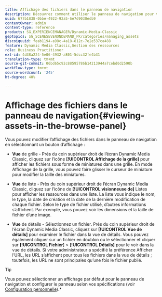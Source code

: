 ```yaml
---
title: Affichage des fichiers dans le panneau de navigation
description: Découvrez comment utiliser le panneau de navigation pour vue des fichiers.
uuid: 677b1838-0bbe-4922-92a5-6e7d9030edb9
contentOwner: admin
content-type: reference
products: SG_EXPERIENCEMANAGER/Dynamic-Media-Classic
geptopics: SG_SCENESEVENONDEMAND_PK/categories/managing_assets
discoiquuid: feab1194-a98c-4a18-812c-7e2e537ca488
feature: Dynamic Media Classic,Gestion des ressources
role: Business Practitioner
exl-id: 4d38a224-5e06-4932-a801-5dcc32fe4b31
translation-type: tm+mt
source-git-commit: 06bd65c92c88595786b14213944a7cebd0d2590b
workflow-type: tm+mt
source-wordcount: '245'
ht-degree: 40%

---
```


# Affichage des fichiers dans le panneau de navigation{#viewing-assets-in-the-browse-panel}

Vous pouvez modifier l’affichage des fichiers dans le panneau de navigation en sélectionnant un bouton d’affichage :

* **Vue**  de grille - Près du coin supérieur droit de l’écran Dynamic Media Classic, cliquez sur l’icône  **[!UICONTROL Affichage de la grille]** pour afficher les fichiers sous forme de miniatures dans une grille. En mode Affichage de la grille, vous pouvez faire glisser le curseur de miniature pour modifier la taille des miniatures.

* **Vue**  de liste - Près du coin supérieur droit de l’écran Dynamic Media Classic, cliquez sur l’icône de  **[!UICONTROL visionneuse de]** Listes pour afficher les ressources dans une liste. La liste vous indique le nom, le type, la date de création et la date de la dernière modification de chaque fichier. Selon le type de fichier utilisé, d’autres informations s’affichent. Par exemple, vous pouvez voir les dimensions et la taille de fichier d’une image.

* **Vue**  de détails - Sélectionnez un fichier. Près du coin supérieur droit de l’écran Dynamic Media Classic, cliquez sur **[!UICONTROL Vue de détails]** pour examiner le fichier dans la vue de détails. Vous pouvez également cliquer sur un fichier en doublon ou le sélectionner et cliquer sur **[!UICONTROL Fichier]** > **[!UICONTROL Détails]** pour le voir dans la vue de détails. Si votre administrateur a spécifié la préférence Afficher l’URL, les URL s’affichent pour tous les fichiers dans la vue de détails ; toutefois, les URL ne sont principales qu’une fois le fichier publié.

>[!TIP]
>
>Vous pouvez sélectionner un affichage par défaut pour le panneau de navigation et configurer le panneau selon vos spécifications (voir [Configuration personnelle](personal-setup.md#personal_setup)).*
